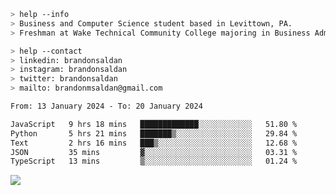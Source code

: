 ````bash
> help --info
> Business and Computer Science student based in Levittown, PA.
> Freshman at Wake Technical Community College majoring in Business Administration.
````

````bash
> help --contact
> linkedin: brandonsaldan
> instagram: brandonsaldan
> twitter: brandonsaldan
> mailto: brandonmsaldan@gmail.com
````

<!--START_SECTION:waka-->

```txt
From: 13 January 2024 - To: 20 January 2024

JavaScript   9 hrs 18 mins   █████████████░░░░░░░░░░░░   51.80 %
Python       5 hrs 21 mins   ███████▒░░░░░░░░░░░░░░░░░   29.84 %
Text         2 hrs 16 mins   ███▒░░░░░░░░░░░░░░░░░░░░░   12.68 %
JSON         35 mins         ▓░░░░░░░░░░░░░░░░░░░░░░░░   03.31 %
TypeScript   13 mins         ▒░░░░░░░░░░░░░░░░░░░░░░░░   01.24 %
```

<!--END_SECTION:waka-->

![](https://komarev.com/ghpvc/?username=brandonsaldan&color=6A8AFF)
